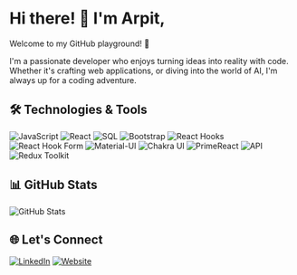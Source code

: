 # Hi there! 👋 I'm Arpit,
Welcome to my GitHub playground! 🚀

I'm a passionate developer who enjoys turning ideas into reality with code. Whether it's crafting web applications, or diving into the world of AI, I'm always up for a coding adventure.

## 🛠️ Technologies & Tools 

![JavaScript](https://img.shields.io/badge/JavaScript-%23323330.svg?style=for-the-badge&logo=javascript&logoColor=%23F7DF1E)
![React](https://img.shields.io/badge/React-%2320232a.svg?style=for-the-badge&logo=react&logoColor=%2361DAFB)
![SQL](https://img.shields.io/badge/SQL-%230077B5.svg?style=for-the-badge&logo=database&logoColor=white)
![Bootstrap](https://img.shields.io/badge/Bootstrap-%23563D7C.svg?style=for-the-badge&logo=bootstrap&logoColor=white)
![React Hooks](https://img.shields.io/badge/React_Hooks-%2320232a.svg?style=for-the-badge&logo=react&logoColor=%2361DAFB)
![React Hook Form](https://img.shields.io/badge/React_Hook_Form-%23000000.svg?style=for-the-badge&logo=react&logoColor=%2361DAFB)
![Material-UI](https://img.shields.io/badge/Material--UI-%230081CB.svg?style=for-the-badge&logo=material-ui&logoColor=white)
![Chakra UI](https://img.shields.io/badge/Chakra_UI-%231A202C.svg?style=for-the-badge&logo=chakra-ui&logoColor=%2367B367)
![PrimeReact](https://img.shields.io/badge/PrimeReact-%23000000.svg?style=for-the-badge&logo=primefaces&logoColor=%2367B367)
![API](https://img.shields.io/badge/API-%23000000.svg?style=for-the-badge)
![Redux Toolkit](https://img.shields.io/badge/Redux_Toolkit-%23764ABC.svg?style=for-the-badge&logo=redux&logoColor=white)


## 📊 GitHub Stats

![GitHub Stats](https://github-readme-stats.vercel.app/api?username=Arpit-Yadav-Dev&show_icons=true&theme=radical)

## 🌐 Let's Connect

[![LinkedIn](https://img.shields.io/badge/LinkedIn-%230077B5.svg?style=for-the-badge&logo=linkedin)](https://www.linkedin.com/in/arpit-yadav-74574826a/)
[![Website](https://img.shields.io/badge/Portfolio-%231a1a1a.svg?style=for-the-badge&logo=web)](https://yourportfolio.com)

